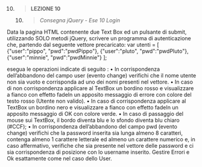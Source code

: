 10. > **LEZIONE 10**
     10. > *Consegna jQuery - Ese 10 Login*
     
Data la pagina HTML contenente due Text Box ed un pulsante di submit, utilizzando SOLO metodi jQuery, scrivere un programma di autenticazione che, partendo dal seguente vettore 
precaricato:
var utenti = [ {"user":"pippo",  "pwd":"pwdPippo"},
               {"user":"pluto",  "pwd":"pwdPluto"},
		        {"user":"minnie", "pwd":"pwdMinnie"} ];
            
esegua le operazioni indicate di seguito :
•	In corrispondenza dell’abbandono del campo user (evento change) verifichi che il nome utente non sia vuoto e corrisponda ad uno dei nomi presenti nel vettore.
•	In caso di non corrispondenza applicare al TextBox un bordino rosso e visualizzare a fianco con effetto fadeIn un apposito messaggio di errore con colore del testo rosso (Utente non valido).
•	In caso di corrispondenza applicare al TextBox un bordino nero e visualizzare a fianco con effetto fadeIn un apposito messaggio di OK con colore verde.
•	In caso di passaggio del mouse sui TextBox, il bordo diventa blu e lo sfondo diventa blu chiaro (#CCF);
•	In corrispondenza dell’abbandono del campo pwd (evento change) verifichi che la password inserita sia lunga almeno 8 caratteri, contenga almeno 1 carattere letterale ed almeno un 
carattere numerico e, in caso affermativo, verifiche che sia presente nel vettore delle password e ci sia corrispondenza di posizione con lo username inserito. 
Gestire Errori e Ok esattamente come nel caso dello User.
